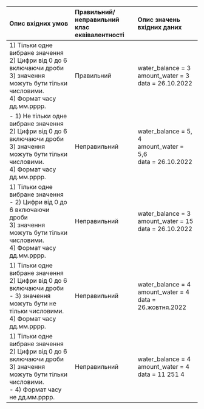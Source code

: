 |Опис вхідних умов|Правильний/неправильний <br> клас еквівалентності|Опис значень вхідних даних|
|:-|:-|:-|
|1) Тільки одне вибране значення <br> 2) Цифри  від 0 до 6 включаючи дроби <br> 3) значення можуть бути тільки числовими. <br> 4) Формат часу дд.мм.рррр.| Правильний | water_balance = 3  <br> amount_water = 3 <br> data = 26.10.2022|
| - 1) Не тільки одне вибране значення <br> 2) Цифри  від 0 до 6 включаючи дроби <br> 3) значення можуть бути тільки числовими. <br> 4) Формат часу дд.мм.рррр.| Неправильний | water_balance = 5, 4  <br> amount_water = 5,6 <br> data = 26.10.2022|
|1) Тільки одне вибране значення <br> - 2) Цифри  від 0 до 6 включаючи дроби <br> 3) значення можуть бути тільки числовими. <br> 4) Формат часу дд.мм.рррр.| Неправильний | water_balance = 3  <br> amount_water = 15 <br> data = 26.10.2022|
|1) Тільки одне вибране значення <br> 2) Цифри  від 0 до 6 включаючи дроби <br> - 3) значення можуть бути не тільки числовими. <br> 4) Формат часу дд.мм.рррр.| Неправильний | water_balance = 4  <br> amount_water = 4 <br> data = 26.жовтня.2022|
|1) Тільки одне вибране значення <br> 2) Цифри  від 0 до 6 включаючи дроби <br> 3) значення можуть бути тільки числовими. <br> - 4) Формат часу не дд.мм.рррр.| Неправильний | water_balance = 4  <br> amount_water = 4 <br> data = 11 251 4|
